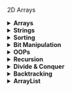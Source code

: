 2D Arrays

<details>
  <summary><strong>Arrays</strong></summary>

Arrays

</details>

<details>
  <summary><strong>Strings</strong></summary>

Strings

</details>

<details>
  <summary><strong>Sorting</strong></summary>

Sorting

</details>


<details>
  <summary><strong>Bit Manipulation</strong></summary>

Bit Manipulation

</details>

<details>
  <summary><strong>OOPs</strong></summary>

OOPs

</details>



<details>
  <summary><strong>Recursion</strong></summary>

  1. [problem 1](https://github.com/mohit1106/DSA-Java/blob/ef87b3a1914325f649b272bf27a277e57e352103/Recurrsion/pb1.java) - print numbers from n to 1
  2. [problem 2](https://github.com/mohit1106/DSA-Java/blob/226da130f9d34e513ee9248eff7cd232f90b1ce1/Recurrsion/pb2.java) - Print numbers from 1 to n
  3. [problem 3](https://github.com/mohit1106/DSA-Java/blob/226da130f9d34e513ee9248eff7cd232f90b1ce1/Recurrsion/pb3.java) - Factorial of number
  4. [problem 4](https://github.com/mohit1106/DSA-Java/blob/226da130f9d34e513ee9248eff7cd232f90b1ce1/Recurrsion/pb4.java) - Nth fibonacci number
  5. [problem 5](https://github.com/mohit1106/DSA-Java/blob/226da130f9d34e513ee9248eff7cd232f90b1ce1/Recurrsion/pb5.java) - array is sorted or not
  6. [problem 6](https://github.com/mohit1106/DSA-Java/blob/226da130f9d34e513ee9248eff7cd232f90b1ce1/Recurrsion/pb6.java) - first and last Occurrence
  7. [problem 7](https://github.com/mohit1106/DSA-Java/blob/226da130f9d34e513ee9248eff7cd232f90b1ce1/Recurrsion/pb7.java) - last Occurrence
  8. [problem 8](https://github.com/mohit1106/DSA-Java/blob/226da130f9d34e513ee9248eff7cd232f90b1ce1/Recurrsion/pb8.java) - printing x^n
  9. [problem 9](https://github.com/mohit1106/DSA-Java/blob/226da130f9d34e513ee9248eff7cd232f90b1ce1/Recurrsion/pb9.java) - Tiling Problem
  10. [problem 10](https://github.com/mohit1106/DSA-Java/blob/226da130f9d34e513ee9248eff7cd232f90b1ce1/Recurrsion/pb10.java) - Remove duplicates in String
  11. [problem 11](https://github.com/mohit1106/DSA-Java/blob/432ddba198fdd172bab2db6c851c083cc0fc2c16/Recurrsion/pb11.java) - Friends Pairing Problem
  12. [problem 12](https://github.com/mohit1106/DSA-Java/blob/1ed47bac60ea66f3c24703560d15e641b0658048/Recurrsion/pb12.java) - Binary Strings problem
  
</details>

<details>
  <summary><strong>Divide & Conquer</strong></summary>

  1. [problem 1](https://github.com/mohit1106/DSA-Java/blob/9494883d01839467331125cd42f5d382109f0f9f/Divide%20%26%20Conquer/pb1.java) - Merge Sort
  2. [problem 2](https://github.com/mohit1106/DSA-Java/blob/c0890c0e1d420f9635168d7d94649ed804aaabae/Divide%20%26%20Conquer/pb2.java) - Quick Sort
  3. [problem 3](https://github.com/mohit1106/DSA-Java/blob/f540328b1282bb18fed83a043b0f5ca5229b869c/Divide%20%26%20Conquer/pb3.java) - Search in Rotated Sorted Array

</details>

<details>
  <summary><strong>Backtracking</strong></summary>

  1. [problem 1](https://github.com/mohit1106/DSA-Java/blob/3fbb35bef30a91b435feca34c58d5d83a52de684/Backtracking/arrays.java) - Backtracking on Arrays
  2. [problem 2](https://github.com/mohit1106/DSA-Java/blob/3fbb35bef30a91b435feca34c58d5d83a52de684/Backtracking/subsets.java) - print all subsets of a given string
  3. [problem 3](https://github.com/mohit1106/DSA-Java/blob/3fbb35bef30a91b435feca34c58d5d83a52de684/Backtracking/permutations.java) - print all permutations of a string
  4. [problem 4](https://github.com/mohit1106/DSA-Java/blob/3fbb35bef30a91b435feca34c58d5d83a52de684/Backtracking/nQueens.java) - n queens simple version - ways to place n queens into n rows in a nXn board
  5. [problem 5](https://github.com/mohit1106/DSA-Java/blob/3fbb35bef30a91b435feca34c58d5d83a52de684/Backtracking/nQueensReal.java) - n queens - prints all the possible boards
  6. [problem 6](https://github.com/mohit1106/DSA-Java/blob/bce06672eec3cf0b349da727faca836dd600c694/Backtracking/nQueensWays.java) - n queens ways - count the total number of ways
  7. [problem 7](https://github.com/mohit1106/DSA-Java/blob/bce06672eec3cf0b349da727faca836dd600c694/Backtracking/nQueensExists.java) - n queens solution exists or not - print one solution
  8. [problem 8](https://github.com/mohit1106/DSA-Java/blob/a56e29740a67251170bc9670ca3b0fa49373c9bc/Backtracking/gridWays.java) - grid ways - ways to reach from (0, 0) to (n-1, m-1) in a nxm grid
  9. [problem 9](https://github.com/mohit1106/DSA-Java/blob/a56e29740a67251170bc9670ca3b0fa49373c9bc/Backtracking/sudoku.java) - Sudoku solver - complete a sudoku of 9X9 grid

</details>


<details>
  <summary><strong>ArrayList</strong></summary>

  1. [problem 1](https://github.com/mohit1106/DSA-Java/blob/55ec9c717f0967dde68a0ba2e903ef4bd55a01e8/ArrayList/waterContainer.java) - Container with most water
  2. [problem 2](https://github.com/mohit1106/DSA-Java/blob/55ec9c717f0967dde68a0ba2e903ef4bd55a01e8/ArrayList/pairSum1.java) - Pairsum - if any pair in sorted ArrayList has target sum
  3. [problem 3](https://github.com/mohit1106/DSA-Java/blob/55ec9c717f0967dde68a0ba2e903ef4bd55a01e8/ArrayList/pairSum2.java) - Pairsum 2 - find if any pair in a sorted and rotated arraylist has a target sum

</details>